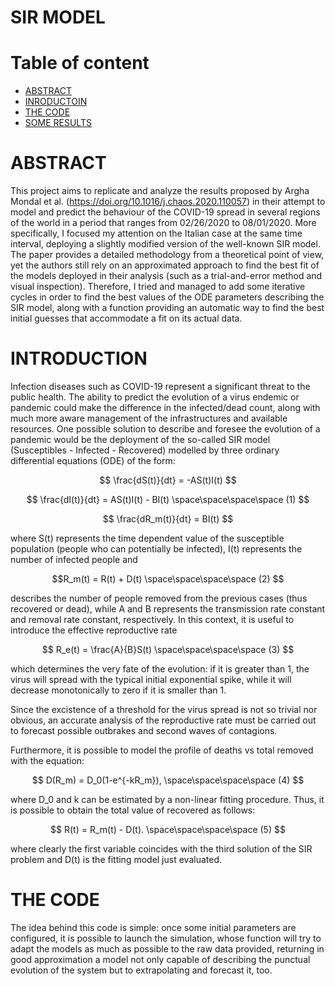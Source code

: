 # SIR MODEL

# Table of content
* [ABSTRACT](#ABSTRACT)
* [INRODUCTOIN](#INTRODUCTION)
* [THE CODE](#THE-CODE)
* [SOME RESULTS](#SOME-RESULTS)


# ABSTRACT

This project aims to replicate and analyze the results proposed by Argha Mondal et al. (https://doi.org/10.1016/j.chaos.2020.110057) in their attempt to model and predict the behaviour of the COVID-19 spread in several regions of the world in a period that ranges from 02/26/2020 to 08/01/2020. 
More specifically, I focused my attention on the Italian case at the same time interval, deploying a slightly modified version of the well-known SIR model. 
The paper provides a detailed methodology from a theoretical point of view, yet the authors still rely on an approximated approach to find the best fit of the models deployed in their analysis (such as a trial-and-error method and visual inspection). 
Therefore, I tried and managed to add some iterative cycles in order to find the best values of the ODE parameters describing the SIR model, along with a function providing an automatic way to find the best initial guesses that accommodate a fit on its actual data. 

# INTRODUCTION

Infection diseases such as COVID-19 represent a significant threat to the public health. The ability to predict the evolution of a virus endemic or pandemic could make the difference in the infected/dead count, along with much more aware management of the infrastructures and available resources.
One possible solution to describe and foresee the evolution of a pandemic would be the deployment of the so-called SIR model (Susceptibles - Infected - Recovered) modelled by three ordinary differential equations (ODE) of the form:

$$ \frac{dS(t)}{dt} = -AS(t)I(t) $$

$$ \frac{dI(t)}{dt} = AS(t)I(t) - BI(t) \space\space\space\space (1) $$

$$ \frac{dR_m(t)}{dt} = BI(t) $$

where S(t) represents the time dependent value of the susceptible population (people who can potentially be infected), I(t) represents the number of infected people and 

$$R_m(t) = R(t) + D(t) \space\space\space\space (2) $$ 

describes the number of people removed from the previous cases (thus recovered or dead), while A and B represents the transmission rate constant and removal rate constant, respectively.
In this context, it is useful to introduce the effective reproductive rate

$$ R_e(t) = \frac{A}{B}S(t) \space\space\space\space (3) $$

which determines the very fate of the evolution: if it is greater than 1, the virus will spread with the typical initial exponential spike, while it will decrease monotonically to zero if it is smaller than 1.

Since the excistence of a threshold for the virus spread is not so trivial nor obvious, an accurate analysis of the reproductive rate must be carried out to forecast possible outbrakes and second waves of contagions. 

Furthermore, it is possible to model the profile of deaths vs total removed with the equation:

$$ D(R_m) = D_0(1-e^{-kR_m}), \space\space\space\space (4) $$

where D_0 and k can be estimated by a non-linear fitting procedure. Thus, it is possible to obtain the total value of recovered as follows:

$$ R(t) = R_m(t) - D(t). \space\space\space\space (5) $$

where clearly the first variable coincides with the third solution of the SIR problem and D(t) is the fitting model just evaluated.

# THE CODE

The idea behind this code is simple: once some initial parameters are configured, it is possible to launch the simulation, whose function will try to adapt the models as much as possible to the raw data provided, returning in good approximation a model not only capable of describing the punctual evolution of the system but to extrapolating and forecast it, too.

